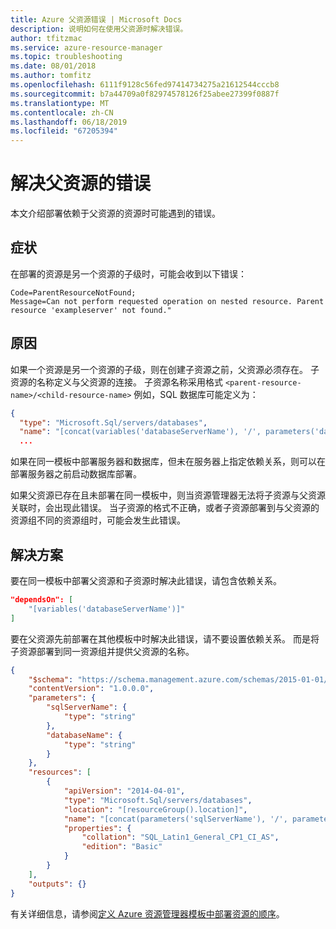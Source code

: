 ```yaml
---
title: Azure 父资源错误 | Microsoft Docs
description: 说明如何在使用父资源时解决错误。
author: tfitzmac
ms.service: azure-resource-manager
ms.topic: troubleshooting
ms.date: 08/01/2018
ms.author: tomfitz
ms.openlocfilehash: 6111f9128c56fed97414734275a21612544cccb8
ms.sourcegitcommit: b7a44709a0f82974578126f25abee27399f0887f
ms.translationtype: MT
ms.contentlocale: zh-CN
ms.lasthandoff: 06/18/2019
ms.locfileid: "67205394"
---
```

# <a name="resolve-errors-for-parent-resources"></a>解决父资源的错误

本文介绍部署依赖于父资源的资源时可能遇到的错误。

## <a name="symptom"></a>症状

在部署的资源是另一个资源的子级时，可能会收到以下错误：

```
Code=ParentResourceNotFound;
Message=Can not perform requested operation on nested resource. Parent resource 'exampleserver' not found."
```

## <a name="cause"></a>原因

如果一个资源是另一个资源的子级，则在创建子资源之前，父资源必须存在。 子资源的名称定义与父资源的连接。 子资源名称采用格式 `<parent-resource-name>/<child-resource-name>` 例如，SQL 数据库可能定义为：

```json
{
  "type": "Microsoft.Sql/servers/databases",
  "name": "[concat(variables('databaseServerName'), '/', parameters('databaseName'))]",
  ...
```

如果在同一模板中部署服务器和数据库，但未在服务器上指定依赖关系，则可以在部署服务器之前启动数据库部署。 

如果父资源已存在且未部署在同一模板中，则当资源管理器无法将子资源与父资源关联时，会出现此错误。 当子资源的格式不正确，或者子资源部署到与父资源的资源组不同的资源组时，可能会发生此错误。

## <a name="solution"></a>解决方案

要在同一模板中部署父资源和子资源时解决此错误，请包含依赖关系。

```json
"dependsOn": [
    "[variables('databaseServerName')]"
]
```

要在父资源先前部署在其他模板中时解决此错误，请不要设置依赖关系。 而是将子资源部署到同一资源组并提供父资源的名称。

```json
{
    "$schema": "https://schema.management.azure.com/schemas/2015-01-01/deploymentTemplate.json#",
    "contentVersion": "1.0.0.0",
    "parameters": {
        "sqlServerName": {
            "type": "string"
        },
        "databaseName": {
            "type": "string"
        }
    },
    "resources": [
        {
            "apiVersion": "2014-04-01",
            "type": "Microsoft.Sql/servers/databases",
            "location": "[resourceGroup().location]",
            "name": "[concat(parameters('sqlServerName'), '/', parameters('databaseName'))]",
            "properties": {
                "collation": "SQL_Latin1_General_CP1_CI_AS",
                "edition": "Basic"
            }
        }
    ],
    "outputs": {}
}
```

有关详细信息，请参阅[定义 Azure 资源管理器模板中部署资源的顺序](resource-group-define-dependencies.md)。